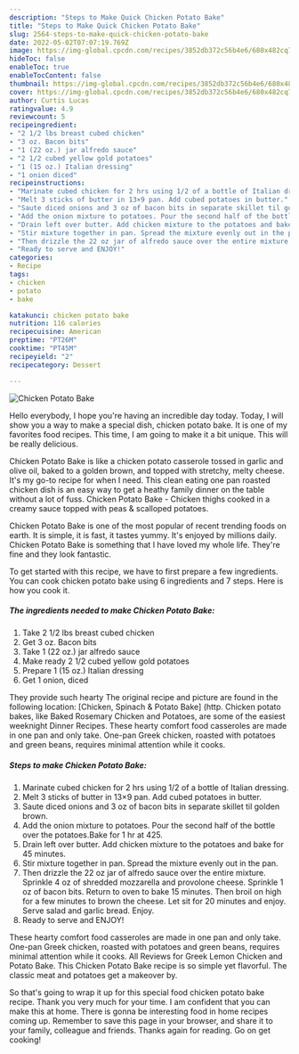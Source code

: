 ```yaml
---
description: "Steps to Make Quick Chicken Potato Bake"
title: "Steps to Make Quick Chicken Potato Bake"
slug: 2564-steps-to-make-quick-chicken-potato-bake
date: 2022-05-02T07:07:19.769Z
image: https://img-global.cpcdn.com/recipes/3852db372c56b4e6/680x482cq70/chicken-potato-bake-recipe-main-photo.jpg
hideToc: false
enableToc: true
enableTocContent: false
thumbnail: https://img-global.cpcdn.com/recipes/3852db372c56b4e6/680x482cq70/chicken-potato-bake-recipe-main-photo.jpg
cover: https://img-global.cpcdn.com/recipes/3852db372c56b4e6/680x482cq70/chicken-potato-bake-recipe-main-photo.jpg
author: Curtis Lucas
ratingvalue: 4.9
reviewcount: 5
recipeingredient:
- "2 1/2 lbs breast cubed chicken"
- "3 oz. Bacon bits"
- "1 (22 oz.) jar alfredo sauce"
- "2 1/2 cubed yellow gold potatoes"
- "1 (15 oz.) Italian dressing"
- "1 onion diced"
recipeinstructions:
- "Marinate cubed chicken for 2 hrs using 1/2 of a bottle of Italian dressing."
- "Melt 3 sticks of butter in 13×9 pan. Add cubed potatoes in butter."
- "Saute diced onions and 3 oz of bacon bits in separate skillet til golden brown."
- "Add the onion mixture to potatoes. Pour the second half of the bottle over the potatoes.Bake for 1 hr at 425."
- "Drain left over butter. Add chicken mixture to the potatoes and bake for 45 minutes."
- "Stir mixture together in pan. Spread the mixture evenly out in the pan."
- "Then drizzle the 22 oz jar of alfredo sauce over the entire mixture. Sprinkle 4 oz of shredded mozzarella and provolone cheese. Sprinkle 1 oz of bacon bits. Return to oven to bake 15 minutes. Then broil on high for a few minutes to brown the cheese. Let sit for 20 minutes and enjoy. Serve salad and garlic bread. Enjoy."
- "Ready to serve and ENJOY!"
categories:
- Recipe
tags:
- chicken
- potato
- bake

katakunci: chicken potato bake 
nutrition: 116 calories
recipecuisine: American
preptime: "PT26M"
cooktime: "PT45M"
recipeyield: "2"
recipecategory: Dessert

---
```



![Chicken Potato Bake](https://img-global.cpcdn.com/recipes/3852db372c56b4e6/680x482cq70/chicken-potato-bake-recipe-main-photo.jpg)

Hello everybody, I hope you're having an incredible day today. Today, I will show you a way to make a special dish, chicken potato bake. It is one of my favorites food recipes. This time, I am going to make it a bit unique. This will be really delicious.

Chicken Potato Bake is like a chicken potato casserole tossed in garlic and olive oil, baked to a golden brown, and topped with stretchy, melty cheese. It&#39;s my go-to recipe for when I need. This clean eating one pan roasted chicken dish is an easy way to get a heathy family dinner on the table without a lot of fuss. Chicken Potato Bake - Chicken thighs cooked in a creamy sauce topped with peas & scalloped potatoes.

Chicken Potato Bake is one of the most popular of recent trending foods on earth. It is simple, it is fast, it tastes yummy. It's enjoyed by millions daily. Chicken Potato Bake is something that I have loved my whole life. They're fine and they look fantastic.


To get started with this recipe, we have to first prepare a few ingredients. You can cook chicken potato bake using 6 ingredients and 7 steps. Here is how you cook it.

<!--inarticleads1-->

##### The ingredients needed to make Chicken Potato Bake:

1. Take 2 1/2 lbs breast cubed chicken
1. Get 3 oz. Bacon bits
1. Take 1 (22 oz.) jar alfredo sauce
1. Make ready 2 1/2 cubed yellow gold potatoes
1. Prepare 1 (15 oz.) Italian dressing
1. Get 1 onion, diced


They provide such hearty The original recipe and picture are found in the following location: [Chicken, Spinach & Potato Bake] (http. Chicken potato bakes, like Baked Rosemary Chicken and Potatoes, are some of the easiest weeknight Dinner Recipes. These hearty comfort food casseroles are made in one pan and only take. One-pan Greek chicken, roasted with potatoes and green beans, requires minimal attention while it cooks. 

<!--inarticleads2-->

##### Steps to make Chicken Potato Bake:

1. Marinate cubed chicken for 2 hrs using 1/2 of a bottle of Italian dressing.
1. Melt 3 sticks of butter in 13×9 pan. Add cubed potatoes in butter.
1. Saute diced onions and 3 oz of bacon bits in separate skillet til golden brown.
1. Add the onion mixture to potatoes. Pour the second half of the bottle over the potatoes.Bake for 1 hr at 425.
1. Drain left over butter. Add chicken mixture to the potatoes and bake for 45 minutes.
1. Stir mixture together in pan. Spread the mixture evenly out in the pan.
1. Then drizzle the 22 oz jar of alfredo sauce over the entire mixture. Sprinkle 4 oz of shredded mozzarella and provolone cheese. Sprinkle 1 oz of bacon bits. Return to oven to bake 15 minutes. Then broil on high for a few minutes to brown the cheese. Let sit for 20 minutes and enjoy. Serve salad and garlic bread. Enjoy.
1. Ready to serve and ENJOY!

These hearty comfort food casseroles are made in one pan and only take. One-pan Greek chicken, roasted with potatoes and green beans, requires minimal attention while it cooks. All Reviews for Greek Lemon Chicken and Potato Bake. This Chicken Potato Bake recipe is so simple yet flavorful. The classic meat and potatoes get a makeover by. 

So that's going to wrap it up for this special food chicken potato bake recipe. Thank you very much for your time. I am confident that you can make this at home. There is gonna be interesting food in home recipes coming up. Remember to save this page in your browser, and share it to your family, colleague and friends. Thanks again for reading. Go on get cooking!
